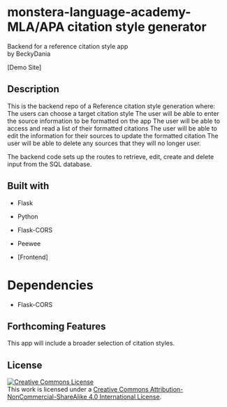 # monstera-language-academy- MLA/APA citation style generator
Backend for a reference citation style app
<br> by BeckyDania</br>

[Demo Site]

## Description
This is the backend repo of a Reference citation style generation where:
The users can choose a target citation style
The user will be able to enter the source information to be formatted on the app
The user will be able to access and read a list of their formatted citations
The user will be able to edit the information for their sources to update the formatted citation
The user will be able to delete any sources that they will no longer user.

The backend code sets up the routes to retrieve, edit, create and delete input from the SQL database.

## Built with
* Flask
* Python
* Flask-CORS
* Peewee

* [Frontend]

# Dependencies
* Flask-CORS


## Forthcoming Features
This app will include a broader selection of citation styles.  


## License
<a rel="license" href="http://creativecommons.org/licenses/by-nc-sa/4.0/"><img alt="Creative Commons License" style="border-width:0" src="https://i.creativecommons.org/l/by-nc-sa/4.0/88x31.png" /></a><br />This work is licensed under a <a rel="license" href="http://creativecommons.org/licenses/by-nc-sa/4.0/">Creative Commons Attribution-NonCommercial-ShareAlike 4.0 International License</a>.

